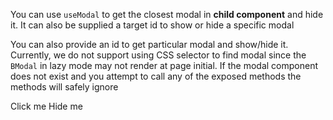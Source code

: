 <ComposableHeader path="useModal/index.ts" title="useModal" />

<div class="lead mb-5">

You can use `useModal` to get the closest modal in **child component** and hide it. It can also be supplied a target id to show or hide a specific modal

</div>

<HighlightCard>
  <template #html>

```vue
<BModal>
  <MyComponent />
</BModal>

<template>
  <BButton @click="hide">Done</BButton>
</template>

<script setup lang="ts">
const {hide} = useModal()
</script>
```

  </template>
</HighlightCard>

You can also provide an id to get particular modal and show/hide it. Currently, we do not support using CSS selector to
find modal since the `BModal` in lazy mode may not render at page initial. If the modal component does not exist and you attempt to call any of the exposed methods the methods will safely ignore

<HighlightCard>
<BButton @click="show()">Click me</BButton>
<BModal v-if="someConditions" v-model="programmaticModal" id="my-modal">
  <BButton @click="hide()">Hide me</BButton>
</BModal>
<template #html>

```vue
<template>
  <BButton @click="show()">Click me</BButton>
  <BModal v-if="someConditions" v-model="programmaticModal" id="my-modal">
    <BButton @click="hide()">Hide me</BButton>
  </BModal>
</template>

<script setup lang="ts">
const someConditions = ref(false)
const programmaticModal = ref(false)

onMounted(() => {
  someConditions.value = true
})

const {show, hide, modal} = useModal('my-modal')
</script>
```

  </template>
</HighlightCard>

<script setup lang="ts">
import {BButton, BModal, useModal} from 'bootstrap-vue-next'
import HighlightCard from '../../components/HighlightCard.vue'

import {ref, onMounted} from 'vue'
import ComposableHeader from './ComposableHeader.vue'

const someConditions = ref(false)
const programmaticModal = ref(false)

onMounted(() => {
    someConditions.value = true
})

const {show, hide} = useModal('my-modal')
</script>
